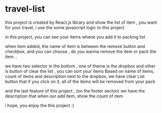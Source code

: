 # travel-list
this project is created by React.js library and show the list of item , you want for your travel, i use the some javascript logic to this project

in this project, you can see your items whene you add it to packing list

when item added, the name of item is between the remove button and checkbox, and you can choose , do you wanna remove the item or pack the item ..

we have two selector in the bottom , one of theme is the dropbox and other is button of clear the list , you can sort your items Based on name of items, count of items and description
next to the dropbox, we have clear List button that if you click on it, all of the items will be removed from your pack

and the last feature of this project , (on the footer secton) we have the description that when our add item, show the count of item

i hope, you enjoy the this project :)  
